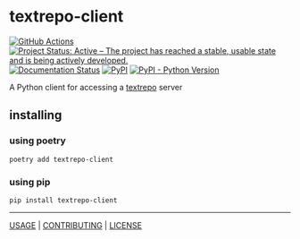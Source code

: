 # textrepo-client

[![GitHub Actions](https://github.com/knaw-huc/textrepo-client-python/workflows/tests/badge.svg)](https://github.com/knaw-huc/textrepo-client-python/actions)
[![Project Status: Active – The project has reached a stable, usable state and is being actively developed.](https://www.repostatus.org/badges/latest/active.svg)](https://www.repostatus.org/#active)
[![Documentation Status](https://readthedocs.org/projects/textrepo-client-python/badge/?version=latest)](https://textrepo-client-python.readthedocs.io/en/latest/?badge=latest)
[![PyPI](https://img.shields.io/pypi/v/textrepo-client)](https://pypi.org/project/textrepo-client/)
[![PyPI - Python Version](https://img.shields.io/pypi/pyversions/textrepo-client)](https://pypi.org/project/textrepo-client/)

A Python client for accessing a [textrepo](https://github.com/knaw-huc/textrepo) server

## installing

### using poetry

```commandline
poetry add textrepo-client
```

### using pip

```commandline
pip install textrepo-client
```

----

[USAGE](https://textrepo-client-python.readthedocs.io/en/latest/) |
[CONTRIBUTING](CONTRIBUTING.md) |
[LICENSE](LICENSE)